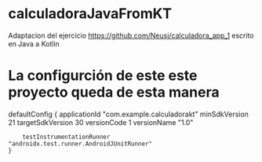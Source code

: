 # calculadoraJavaFromKT

Adaptacion del ejercicio https://github.com/Neusj/calculadora_app_1
escrito en Java a Kotlin

# La configurción de este este proyecto queda de esta manera

 defaultConfig {
        applicationId "com.example.calculadorakt"
        minSdkVersion 21
        targetSdkVersion 30
        versionCode 1
        versionName "1.0"

        testInstrumentationRunner "androidx.test.runner.AndroidJUnitRunner"
    }
